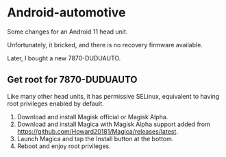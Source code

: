 # Android-automotive

Some changes for an Android 11 head unit.

Unfortunately, it bricked, and there is no recovery firmware available.

Later, I bought a new 7870-DUDUAUTO.

## Get root for 7870-DUDUAUTO

Like many other head units, it has permissive SELinux, equivalent to having root privileges enabled by default.

1. Download and install Magisk official or Magisk Alpha.
2. Download and install Magica with Magisk Alpha support added from <https://github.com/Howard20181/Magica/releases/latest>.
3. Launch Magica and tap the Install button at the bottom.
4. Reboot and enjoy root privileges.

